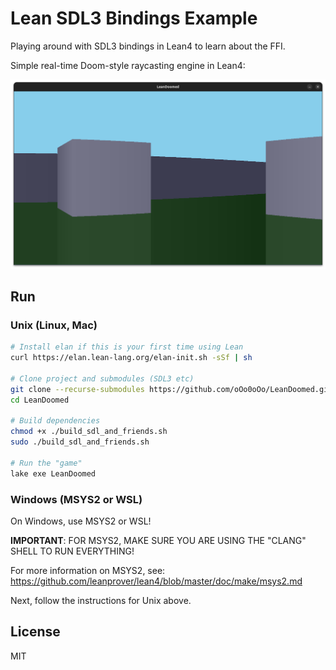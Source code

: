 # Lean SDL3 Bindings Example

Playing around with SDL3 bindings in Lean4 to learn about the FFI.

Simple real-time Doom-style raycasting engine in Lean4:

![Screenshot](screenshots/screenshot1.png)

## Run

### Unix (Linux, Mac)

```bash
# Install elan if this is your first time using Lean
curl https://elan.lean-lang.org/elan-init.sh -sSf | sh

# Clone project and submodules (SDL3 etc)
git clone --recurse-submodules https://github.com/oOo0oOo/LeanDoomed.git
cd LeanDoomed

# Build dependencies
chmod +x ./build_sdl_and_friends.sh
sudo ./build_sdl_and_friends.sh

# Run the "game"
lake exe LeanDoomed
```

### Windows (MSYS2 or WSL)

On Windows, use MSYS2 or WSL!

**IMPORTANT**: FOR MSYS2, MAKE SURE YOU ARE USING THE "CLANG" SHELL TO RUN EVERYTHING!

For more information on MSYS2, see: https://github.com/leanprover/lean4/blob/master/doc/make/msys2.md

Next, follow the instructions for Unix above.

## License

MIT
